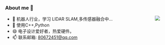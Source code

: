 ### About me 👋

<!--
**AFEICHINA/AFEICHINA** is a ✨ _special_ ✨ repository because its `README.md` (this file) appears on your GitHub profile.

Here are some ideas to get you started:

- 🔭 I’m currently working on ...
- 🌱 I’m currently learning ...
- 👯 I’m looking to collaborate on ...
- 🤔 I’m looking for help with ...
- 💬 Ask me about ...
- 📫 How to reach me: ...
- 😄 Pronouns: ...
- ⚡ Fun fact: ...

[![AFEICHINA's github stats](https://github-readme-stats.vercel.app/api?username=AFEICHINA&show_icons=true&theme=radical)](https://github.com/AFEICHINA/github-readme-stats)
-->

<img align="right" src="https://github-readme-stats.vercel.app/api?username=AFEICHINA&show_icons=true">


- 🔭 机器人行业，学习 LIDAR SLAM,多传感器融合中... 
- 🌱 使用C++,Python
- 😄 电子设计爱好者，热爱硬件。
- 📫 联系邮箱: 80672451@qq.com

